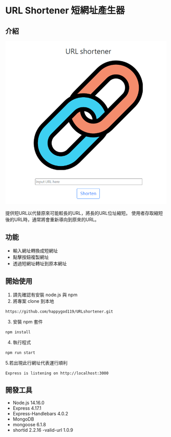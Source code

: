 # URL Shortener 短網址產生器

## 介紹

![使用者業面](./public/image/main.png)

提供短URL以代替原來可能較長的URL，將長的URL位址縮短。 使用者存取縮短後的URL時，通常將會重新導向到原來的URL。

## 功能

- 輸入網址轉換成短網址
- 點擊按鈕複製網址
- 透過短網址轉址到原本網址

## 開始使用

1. 請先確認有安裝 node.js 與 npm
2. 將專案 clone 到本地
```
https://github.com/happygod119/URLshortener.git
```
3. 安裝 npm 套件

```
npm install
```

4. 執行程式

```
npm run start
```

5.若出現此行網址代表運行順利

```
Express is listening on http://localhost:3000
```

## 開發工具

- Node.js 14.16.0
- Express 4.17.1
- Express-Handlebars 4.0.2
- MongoDB
- mongoose 6.1.8
- shortid 2.2.16
-valid-url 1.0.9
